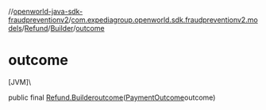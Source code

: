 //[openworld-java-sdk-fraudpreventionv2](../../../../index.md)/[com.expediagroup.openworld.sdk.fraudpreventionv2.models](../../index.md)/[Refund](../index.md)/[Builder](index.md)/[outcome](outcome.md)

# outcome

[JVM]\

public final [Refund.Builder](index.md)[outcome](outcome.md)([PaymentOutcome](../../-payment-outcome/index.md)outcome)
